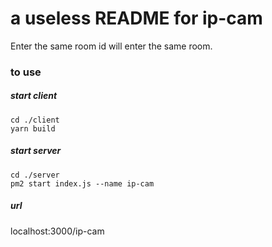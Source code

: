 # a useless README for ip-cam
Enter the same room id will enter the same room.

### to use
##### start client
```
cd ./client
yarn build
```
##### start server
```
cd ./server
pm2 start index.js --name ip-cam
```

##### url
localhost:3000/ip-cam
